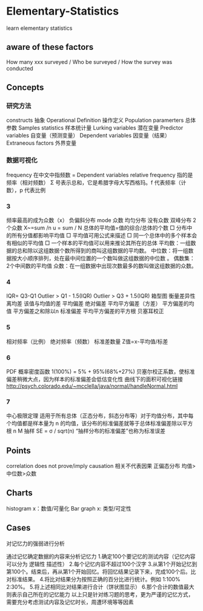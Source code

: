 # Elementary-Statistics
learn elementary statistics

## aware of these factors

How many xxx surveyed / Who be surveyed / How the survey was conducted

## Concepts
### 研究方法
constructs 抽象
Operational Definition	操作定义
Population paramerters 总体参数
Samples statistics 样本统计量 
Lurking variables 潜在变量
Predictor variables 自变量（预测变量）
Dependent variables 因变量（结果）
Extraneous factors 外界变量
### 数据可视化
frequency 在中文中指频数 = Dependent variables
relative frequency 指的是频率（相对频数）
Σ 号表示总和，它是希腊字母大写西格玛。f 代表频率（计数），p 代表比例
### 3
频率最高的成为众数（x）
负偏斜分布
mode 众数
均匀分布 没有众数
双峰分布 2个众数
X~=sum /n
u = sum / N 总体的平均值=值的综合/总体的个数
□ 分布中的所有分值都影响平均值
□ 平均值可用公式来描述
□ 同一个总体中的多个样本会有相似的平均值
□ 一个样本的平均值可以用来推论其所在的总体
平均数：一组数据的总和除以这组数据个数所得到的商叫这组数据的平均数。 
中位数：将一组数据按大小顺序排列，处在最中间位置的一个数叫做这组数据的中位数 。 偶数集：2个中间数的平均值
众数：在一组数据中出现次数最多的数叫做这组数据的众数。

### 4
IQR= Q3-Q1
Outlier > Q1 - 1.5(IQR)
Outlier > Q3 + 1.5(IQR)
箱型图
衡量差异性
离均差 该值与均值的差
平均偏差
绝对偏差
平均平方偏差（方差）  平方偏差的均值 平方偏差之和除以n
标准偏差 平均平方偏差的平方根
贝塞耳校正

### 5
相对频率（比例）
绝对频率（频数）
标准差数量
Z值=x-平均值/标差


### 6
PDF 概率密度函数
1(100%) = 5% + 95%(68%+27%)
贝塞尔校正系数，使标准偏差稍微大点，因为样本的标准偏差会低估变化性 
曲线下的面积可视化链接 http://psych.colorado.edu/~mcclella/java/normal/handleNormal.html

### 7
中心极限定理 适用于所有总体（正态分布，斜态分布等）对于均值分布，其中每个均值都是样本量为 n 的均值，该分布的标准偏差就等于总体标准偏差除以平方根 n
M 抽样
SE = σ / sqrt(n)
“抽样分布的标准偏差”也称为标准误差

## Points
correlation does not prove/imply causation 相关不代表因果
正偏态分布 均值>中位数>众数

## Charts
histogram x：数值/可量化
Bar graph x: 类型/可定性

## Cases

对记忆力的强弱进行分析

通过记忆确定数据的内容来分析记忆力
1.确定100个要记忆的测试内容（记忆内容可以分为 逻辑性 描述性）
2.每个记忆内容不超过100个汉字
3.从第1个开始记忆到第100个。结束后，再从第1个开始回忆。将回忆结果记录下来，完成100个后。比对标准结果。
4.将比对结果分为按照正确的百分比进行统计。例如 1:100% 2:30%。
5.将上述相同比对结果进行合计（饼状图显示）
6.那个合计的数值最大 则表示自己所在的记忆能力
以上只是针对练习题的思考，更为严谨的记忆方式，需要充分考虑测试内容及记忆时长，周遭环境等等因素
